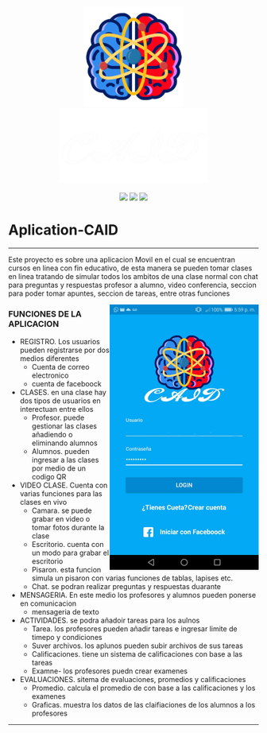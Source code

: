 <h3 align="center">
  <img src="https://github.com/JACKZON-DEVELOPER/Aplication-CAID/blob/master/app/src/main/res/drawable-xxxhdpi/logo.png" alt="CAID Logo" width="200">
  <br/>
  <img src="https://github.com/JACKZON-DEVELOPER/Aplication-CAID/blob/master/app/src/main/res/drawable-xxxhdpi/title_caid.png" alt="CAID Logo" width="300">  
</h3>

<div align="center">
  <img src="http://img.shields.io/badge/-Java-F89820?style=flat&logo=java&logoColor=white"> 
  <img src="https://img.shields.io/badge/-Android-green?style=flat&logo=Android&logoColor=white">
  <img src="https://img.shields.io/badge/-Firebase-yellow?style=flat&logo=Firebase&logoColor=white">
</div>

# Aplication-CAID
<hr/>

Este proyecto es sobre una aplicacion Movil en el cual se encuentran cursos en linea con fin educativo, de esta manera se pueden tomar clases en linea tratando de simular todos los ambitos de una clase normal con chat para preguntas y respuestas profesor a alumno, video conferencia, seccion para poder tomar apuntes, seccion de tareas, entre otras funciones 

   

  <div>
     <img  align='right' src="https://github.com/JACKZON-DEVELOPER/Aplication-CAID/blob/master/CAID_login.jpg" alt="Pantalla Login" width="300">     
  </div>
  



### FUNCIONES DE LA APLICACION

* REGISTRO. Los usuarios pueden registrarse por dos medios diferentes
  - Cuenta de correo electronico
  - cuenta de faceboock
* CLASES. en una clase hay dos tipos de usuarios en interectuan entre ellos 
  - Profesor. puede gestionar las clases añadiendo o eliminando alumnos 
  - Alumnos. pueden ingresar a las clases por medio de un codigo QR
* VIDEO CLASE. Cuenta con varias funciones para las clases en vivo
  - Camara. se puede grabar en video o tomar fotos durante la clase
  - Escritorio. cuenta con un modo para grabar el escritorio
  - Pisaron. esta funcion simula un pisaron con varias funciones de tablas, lapises etc.
  - Chat. se podran realizar preguntas y respuestas duarante 
* MENSAGERIA. En este medio los profesores y alumnos pueden ponerse en comunicacion
  - mensageria de texto
* ACTIVIDADES. se podra añadoir tareas para los aulnos 
  - Tarea. los profesores pueden añadir tareas e ingresar limite de timepo y condiciones
  - Suver archivos. los aplunos pueden subir archivos de sus tareas 
  - Calificaciones. tiene un sistema de calificaciones con base a las tareas 
  - Examne- los profesores puedn crear examenes
* EVALUACIONES. sitema de evaluaciones, promedios y calificaciones
  - Promedio. calcula el promedio de con base a las calificaciones y los examenes
  - Graficas. muestra los datos de las claifiaciones de los alumnos a los profesores  

<hr/>


